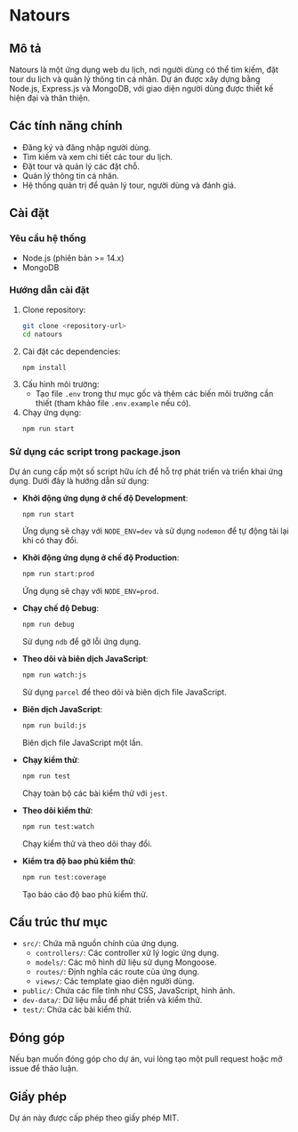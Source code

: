 # Natours

## Mô tả
Natours là một ứng dụng web du lịch, nơi người dùng có thể tìm kiếm, đặt tour du lịch và quản lý thông tin cá nhân. Dự án được xây dựng bằng Node.js, Express.js và MongoDB, với giao diện người dùng được thiết kế hiện đại và thân thiện.

## Các tính năng chính
- Đăng ký và đăng nhập người dùng.
- Tìm kiếm và xem chi tiết các tour du lịch.
- Đặt tour và quản lý các đặt chỗ.
- Quản lý thông tin cá nhân.
- Hệ thống quản trị để quản lý tour, người dùng và đánh giá.

## Cài đặt

### Yêu cầu hệ thống
- Node.js (phiên bản >= 14.x)
- MongoDB

### Hướng dẫn cài đặt
1. Clone repository:
   ```bash
   git clone <repository-url>
   cd natours
   ```
2. Cài đặt các dependencies:
   ```bash
   npm install
   ```
3. Cấu hình môi trường:
   - Tạo file `.env` trong thư mục gốc và thêm các biến môi trường cần thiết (tham khảo file `.env.example` nếu có).
4. Chạy ứng dụng:
   ```bash
   npm run start
   ```

### Sử dụng các script trong package.json

Dự án cung cấp một số script hữu ích để hỗ trợ phát triển và triển khai ứng dụng. Dưới đây là hướng dẫn sử dụng:

- **Khởi động ứng dụng ở chế độ Development**:
  ```bash
  npm run start
  ```
  Ứng dụng sẽ chạy với `NODE_ENV=dev` và sử dụng `nodemon` để tự động tải lại khi có thay đổi.

- **Khởi động ứng dụng ở chế độ Production**:
  ```bash
  npm run start:prod
  ```
  Ứng dụng sẽ chạy với `NODE_ENV=prod`.

- **Chạy chế độ Debug**:
  ```bash
  npm run debug
  ```
  Sử dụng `ndb` để gỡ lỗi ứng dụng.

- **Theo dõi và biên dịch JavaScript**:
  ```bash
  npm run watch:js
  ```
  Sử dụng `parcel` để theo dõi và biên dịch file JavaScript.

- **Biên dịch JavaScript**:
  ```bash
  npm run build:js
  ```
  Biên dịch file JavaScript một lần.

- **Chạy kiểm thử**:
  ```bash
  npm run test
  ```
  Chạy toàn bộ các bài kiểm thử với `jest`.

- **Theo dõi kiểm thử**:
  ```bash
  npm run test:watch
  ```
  Chạy kiểm thử và theo dõi thay đổi.

- **Kiểm tra độ bao phủ kiểm thử**:
  ```bash
  npm run test:coverage
  ```
  Tạo báo cáo độ bao phủ kiểm thử.

## Cấu trúc thư mục
- `src/`: Chứa mã nguồn chính của ứng dụng.
  - `controllers/`: Các controller xử lý logic ứng dụng.
  - `models/`: Các mô hình dữ liệu sử dụng Mongoose.
  - `routes/`: Định nghĩa các route của ứng dụng.
  - `views/`: Các template giao diện người dùng.
- `public/`: Chứa các file tĩnh như CSS, JavaScript, hình ảnh.
- `dev-data/`: Dữ liệu mẫu để phát triển và kiểm thử.
- `test/`: Chứa các bài kiểm thử.

## Đóng góp
Nếu bạn muốn đóng góp cho dự án, vui lòng tạo một pull request hoặc mở issue để thảo luận.

## Giấy phép
Dự án này được cấp phép theo giấy phép MIT.
